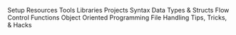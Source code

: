 Setup
Resources
Tools
Libraries
Projects
Syntax
Data Types & Structs
Flow Control
Functions
Object Oriented Programming
File Handling
Tips, Tricks, & Hacks